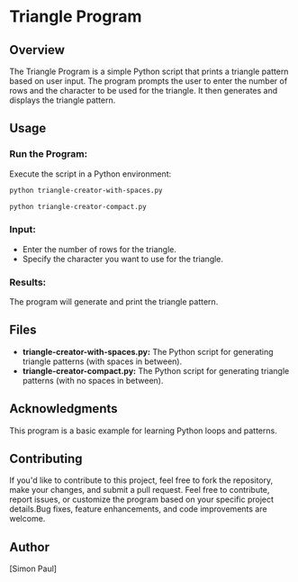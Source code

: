 # Triangle Program
## Overview

The Triangle Program is a simple Python script that prints a triangle pattern based on user input. The program prompts the user to enter the number of rows and the character to be used for the triangle. It then generates and displays the triangle pattern.

## Usage

### Run the Program:

Execute the script in a Python environment:

```bash
python triangle-creator-with-spaces.py
```

```bash
python triangle-creator-compact.py
```

### Input:

- Enter the number of rows for the triangle.
- Specify the character you want to use for the triangle.

### Results:

The program will generate and print the triangle pattern.

## Files

- **triangle-creator-with-spaces.py:** The Python script for generating triangle patterns (with spaces in between).
- **triangle-creator-compact.py:** The Python script for generating triangle patterns (with no spaces in between).

## Acknowledgments

This program is a basic example for learning Python loops and patterns.

## Contributing

If you'd like to contribute to this project, feel free to fork the repository, make your changes, and submit a pull request. Feel free to contribute, report issues, or customize the program based on your specific project details.Bug fixes, feature enhancements, and code improvements are welcome.
## Author

[Simon Paul]

